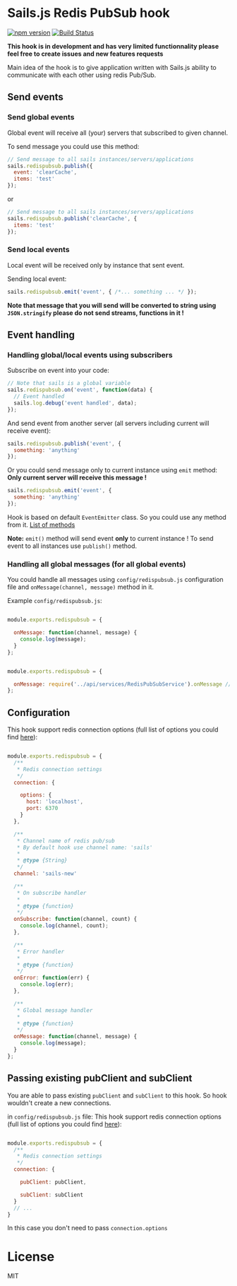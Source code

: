# Sails.js Redis PubSub hook

[![npm version](https://badge.fury.io/js/sails-hook-redispubsub.svg)](https://badge.fury.io/js/sails-hook-redispubsub)
[![Build Status](https://travis-ci.org/konstantinzolotarev/sails-hook-redispubsub.svg)](https://travis-ci.org/konstantinzolotarev/sails-hook-redispubsub)

**This hook is in development and has very limited functionnality please feel free to create issues and new features requests**

Main idea of the hook is to give application written with Sails.js ability to communicate with each other using redis Pub/Sub.

## Send events

### Send global events

Global event will receive all (your) servers that subscribed to given channel.

To send message you could use this method:
```javascript
// Send message to all sails instances/servers/applications
sails.redispubsub.publish({
  event: 'clearCache',
  items: 'test'
});
```

or
```javascript
// Send message to all sails instances/servers/applications
sails.redispubsub.publish('clearCache', {
  items: 'test'
});
```

### Send local events

Local event will be received only by instance that sent event.

Sending local event:
```javascript
sails.redispubsub.emit('event', { /*... something ... */ });
```

**Note that message that you will send will be converted to string using `JSON.stringify` please do not send streams, functions in it !**

## Event handling

### Handling global/local events using subscribers

Subscribe on event into your code:
```javascript
// Note that sails is a global variable
sails.redispubsub.on('event', function(data) {
  // Event handled
  sails.log.debug('event handled', data);
});
```

And send event from another server (all servers including current will receive event):
```javascript
sails.redispubsub.publish('event', {
  something: 'anything'
});
```

Or you could send message only to current instance using `emit` method:
**Only current server will receive this message !**
```javascript
sails.redispubsub.emit('event', {
  something: 'anything'
});
```

Hook is based on default `EventEmitter` class. So you could use any method from it.
[List of methods](https://nodejs.org/api/events.html#events_emitter_removealllisteners_event)

**Note:** `emit()` method will send event **only** to current instance !
To send event to all instances use `publish()` method.

### Handling all global messages (for all global events)

You could handle all messages using `config/redispubsub.js` configuration file and `onMessage(channel, message)` method in it.

Example `config/redispubsub.js`:
```javascript

module.exports.redispubsub = {

  onMessage: function(channel, message) {
    console.log(message);
  }
};

```

```javascript

module.exports.redispubsub = {

  onMessage: require('../api/services/RedisPubSubService').onMessage //Bind to service
};

```

## Configuration

This hook support redis connection options (full list of options you could find [here](https://github.com/NodeRedis/node_redis#overloading)):

```javascript

module.exports.redispubsub = {
  /**
   * Redis connection settings
   */
  connection: {

    options: {
      host: 'localhost',
      port: 6370
    }
  },

  /**
   * Channel name of redis pub/sub
   * By default hook use channel name: 'sails'
   *
   * @type {String}
   */
  channel: 'sails-new'

  /**
   * On subscribe handler
   *
   * @type {function}
   */
  onSubscribe: function(channel, count) {
    console.log(channel, count);
  },

  /**
   * Error handler
   *
   * @type {function}
   */
  onError: function(err) {
    console.log(err);
  },

  /**
   * Global message handler
   *
   * @type {function}
   */
  onMessage: function(channel, message) {
    console.log(message);
  }
};

```

## Passing existing pubClient and subClient
You are able to pass existing `pubClient` and `subClient` to this hook.
So hook wouldn't create a new connections.

in `config/redispubsub.js` file:
This hook support redis connection options (full list of options you could find [here](https://github.com/NodeRedis/node_redis#overloading)):

```javascript

module.exports.redispubsub = {
  /**
   * Redis connection settings
   */
  connection: {

    pubClient: pubClient,

    subClient: subClient
  }
  // ...
}
```

In this case you don't need to pass `connection.options`

# License

MIT
